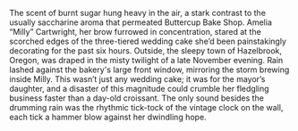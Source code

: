 The scent of burnt sugar hung heavy in the air, a stark contrast to the usually saccharine aroma that permeated Buttercup Bake Shop.  Amelia “Milly” Cartwright, her brow furrowed in concentration, stared at the scorched edges of the three-tiered wedding cake she’d been painstakingly decorating for the past six hours. Outside, the sleepy town of Hazelbrook, Oregon, was draped in the misty twilight of a late November evening. Rain lashed against the bakery's large front window, mirroring the storm brewing inside Milly. This wasn’t just any wedding cake; it was for the mayor’s daughter, and a disaster of this magnitude could crumble her fledgling business faster than a day-old croissant. The only sound besides the drumming rain was the rhythmic tick-tock of the vintage clock on the wall, each tick a hammer blow against her dwindling hope.
